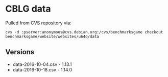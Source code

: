 # CBLG data

Pulled from CVS repository via:

    cvs -d :pserver:anonymous@cvs.debian.org:/cvs/benchmarksgame checkout benchmarksgame/website/websites/u64q/data

## Versions

* data-2016-10-04.csv - 1.13.1
* data-2016-10-18.csv - 1.14.0
